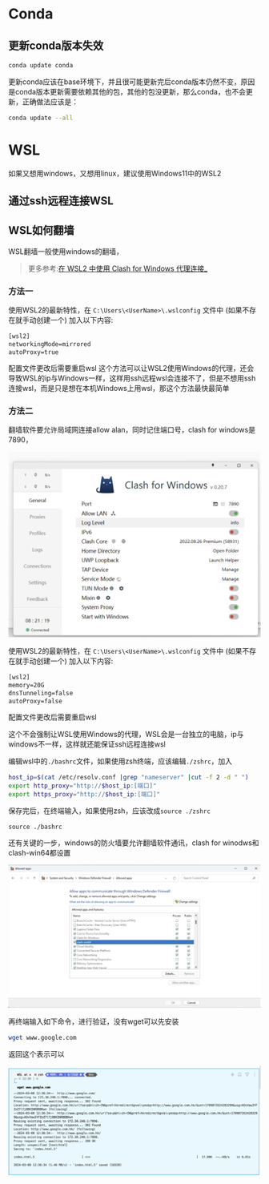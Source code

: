 # Conda

## 更新conda版本失效

```bash
conda update conda
```

更新conda应该在base环境下，并且很可能更新完后conda版本仍然不变，原因是conda版本更新需要依赖其他的包，其他的包没更新，那么conda，也不会更新，正确做法应该是：

```bash
conda update --all
```

# WSL

如果又想用windows，又想用linux，建议使用Windows11中的WSL2

## 通过ssh远程连接WSL

## WSL如何翻墙

WSL翻墙一般使用windows的翻墙，
> 更多参考:[在 WSL2 中使用 Clash for Windows 代理连接_
](https://eastmonster.github.io/2022/10/05/clash-config-in-wsl/)

### 方法一

使用WSL2的最新特性，在 `C:\Users\<UserName>\.wslconfig` 文件中 (如果不存在就手动创建一个) 加入以下内容:

```
[wsl2]
networkingMode=mirrored
autoProxy=true
```
配置文件更改后需要重启wsl
这个方法可以让WSL2使用Windows的代理，还会导致WSL的ip与Windows一样，这样用ssh远程wsl会连接不了，但是不想用ssh连接wsl，而是只是想在本机Windows上用wsl，那这个方法最快最简单

### 方法二

翻墙软件要允许局域网连接allow alan，同时记住端口号，clash for windows是7890，

![](./images/clash%20for%20windows.png)

使用WSL2的最新特性，在 `C:\Users\<UserName>\.wslconfig` 文件中 (如果不存在就手动创建一个) 加入以下内容:

```
[wsl2]
memory=20G
dnsTunneling=false
autoProxy=false
```
配置文件更改后需要重启wsl

这个不会强制让WSL使用Windows的代理，WSL会是一台独立的电脑，ip与windows不一样，这样就还能保证ssh远程连接wsl

编辑wsl中的`./bashrc`文件，如果使用zsh终端，应该编辑`./zshrc`，加入

```bash
host_ip=$(cat /etc/resolv.conf |grep "nameserver" |cut -f 2 -d " ")
export http_proxy="http://$host_ip:[端口]"
export https_proxy="http://$host_ip:[端口]"
```

保存完后，在终端输入，如果使用zsh，应该改成`source ./zshrc`

```
source ./bashrc
```

还有关键的一步，windows的防火墙要允许翻墙软件通讯，clash for winodws和clash-win64都设置

![](./images/firewall.png)

再终端输入如下命令，进行验证，没有wget可以先安装

```bash
wget www.google.com
```
返回这个表示可以

![](./images/wget%20test.png)